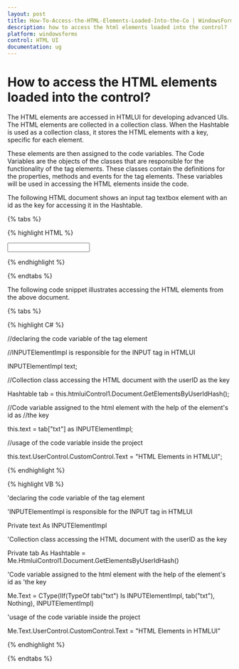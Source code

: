 ```yaml
---
layout: post
title: How-To-Access-the-HTML-Elements-Loaded-Into-the-Co | WindowsForms | Syncfusion®
description: how to access the html elements loaded into the control?
platform: windowsforms
control: HTML UI
documentation: ug
---
```


# How to access the HTML elements loaded into the control?

The HTML elements are accessed in HTMLUI for developing advanced UIs. The HTML elements are collected in a collection class. When the Hashtable is used as a collection class, it stores the HTML elements with a key, specific for each element.

These elements are then assigned to the code variables. The Code Variables are the objects of the classes that are responsible for the functionality of the tag elements. These classes contain the definitions for the properties, methods and events for the tag elements. These variables will be used in accessing the HTML elements inside the code.

The following HTML document shows an input tag textbox element with an id as the key for accessing it in the Hashtable.

{% tabs %}

{% highlight HTML %} 



<html>

<body> 

<input type="text" id="txt"/>

</body> 

</html>

{% endhighlight %}

{% endtabs %}

The following code snippet illustrates accessing the HTML elements from the above document.

{% tabs %}

{% highlight C# %}



//declaring the code variable of the tag element 

//INPUTElementImpl is responsible for the INPUT tag in HTMLUI 

INPUTElementImpl text;



//Collection class accessing the HTML document with the userID as the key

Hashtable tab = this.htmluiControl1.Document.GetElementsByUserIdHash();



//Code variable assigned to the html element with the help of the element's id as //the key 

this.text = tab["txt"] as INPUTElementImpl;



//usage of the code variable inside the project 

this.text.UserControl.CustomControl.Text = "HTML Elements in HTMLUI";


{% endhighlight %}

{% highlight VB %}



'declaring the code variable of the tag element 

'INPUTElementImpl is responsible for the INPUT tag in HTMLUI 

Private text As INPUTElementImpl



'Collection class accessing the HTML document with the userID as the key 

Private tab As Hashtable = Me.HtmluiControl1.Document.GetElementsByUserIdHash()



'Code variable assigned to the html element with the help of the element's id as 'the key 

Me.Text = CType(IIf(TypeOf tab("txt") Is INPUTElementImpl, tab("txt"), Nothing), INPUTElementImpl)



'usage of the code variable inside the project 

Me.Text.UserControl.CustomControl.Text = "HTML Elements in HTMLUI"

{% endhighlight %}

{% endtabs %}



